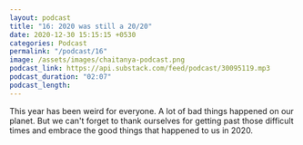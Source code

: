 ```yaml
---
layout: podcast
title: "16: 2020 was still a 20/20"
date: 2020-12-30 15:15:15 +0530
categories: Podcast
permalink: "/podcast/16"
image: /assets/images/chaitanya-podcast.png
podcast_link: https://api.substack.com/feed/podcast/30095119.mp3
podcast_duration: "02:07"
podcast_length:
---
```

This year has been weird for everyone. A lot of bad things happened on our planet. But we can't forget to thank ourselves for getting past those difficult times and embrace the good things that happened to us in 2020.